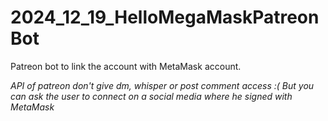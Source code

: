 # 2024_12_19_HelloMegaMaskPatreonBot
Patreon bot to link the account with MetaMask account.


_API of patreon don't give dm, whisper or post comment access :(_
_But you can ask the user to connect on a social media where he signed with MetaMask_

